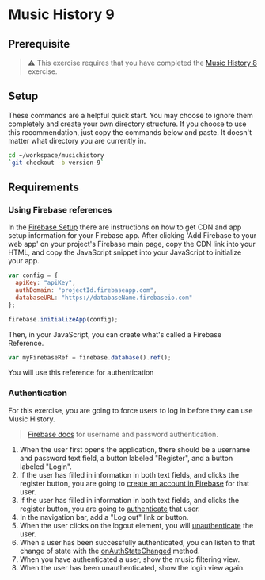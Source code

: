 # Music History 9

## Prerequisite

> :warning: This exercise requires that you have completed the [Music History 8](RBA_MUSIC_HISTORY_08.md) exercise.

## Setup

These commands are a helpful quick start. You may choose to ignore them completely and create your own directory structure. If you choose to use this recommendation, just copy the commands below and paste. It doesn't matter what directory you are currently in.

```bash
cd ~/workspace/musichistory
`git checkout -b version-9`
```

## Requirements

### Using Firebase references

In the [Firebase Setup](https://firebase.google.com/docs/web/setup#add_firebase_to_your_app) there are instructions on how to get CDN and app setup information for your Firebase app. After clicking 'Add Firebase to your web app' on your project's Firebase main page, copy the CDN link into your HTML, and copy the JavaScript snippet into your JavaScript to initialize your app.

```js
var config = {
  apiKey: "apiKey",
  authDomain: "projectId.firebaseapp.com",
  databaseURL: "https://databaseName.firebaseio.com"
};

firebase.initializeApp(config);
```

Then, in your JavaScript, you can create what's called a Firebase Reference.

```js
var myFirebaseRef = firebase.database().ref();
```

You will use this reference for authentication

### Authentication

For this exercise, you are going to force users to log in before they can use Music History.

> [Firebase docs](https://firebase.google.com/docs/auth/web/password-auth) for username and password authentication.

1. When the user first opens the application, there should be a username and password text field, a button labeled "Register", and a button labeled "Login".
1. If the user has filled in information in both text fields, and clicks the register button, you are going to [create an account in Firebase](https://firebase.google.com/docs/auth/web/password-auth#create_a_password-based_account) for that user.
1. If the user has filled in information in both text fields, and clicks the register button, you are going to [authenticate](https://firebase.google.com/docs/auth/web/password-auth#sign_in_a_user_with_an_email_address_and_password) that user.
1. In the navigation bar, add a "Log out" link or button.
1. When the user clicks on the logout element, you will [unauthenticate](https://firebase.google.com/docs/auth/web/password-auth#next_steps) the user.
1. When a user has been successfully authenticated, you can listen to that change of state with the [onAuthStateChanged](https://firebase.google.com/docs/auth/web/manage-users#get_the_currently_signed-in_user) method.
1. When you have authenticated a user, show the music filtering view.
1. When the user has been unauthenticated, show the login view again.
